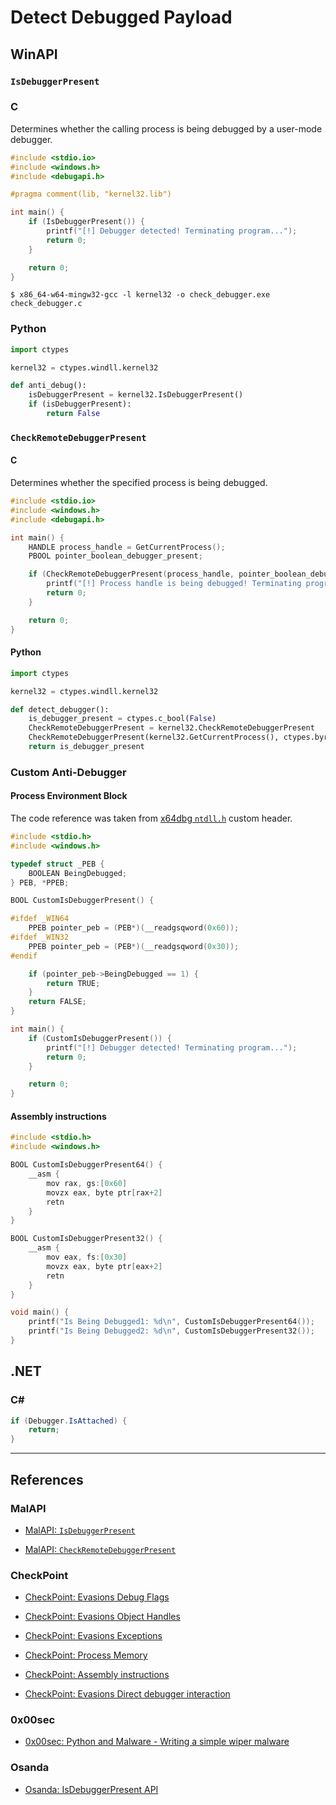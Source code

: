 # Detect Debugged Payload

## WinAPI

### `IsDebuggerPresent`

### C

Determines whether the calling process is being debugged by a user-mode debugger.

```c
#include <stdio.io>
#include <windows.h>
#include <debugapi.h>

#pragma comment(lib, "kernel32.lib")

int main() {
	if (IsDebuggerPresent()) {
		printf("[!] Debugger detected! Terminating program...");
		return 0;
	}

	return 0;
}
```

```
$ x86_64-w64-mingw32-gcc -l kernel32 -o check_debugger.exe check_debugger.c
```

### Python

```python
import ctypes

kernel32 = ctypes.windll.kernel32

def anti_debug():
	isDebuggerPresent = kernel32.IsDebuggerPresent()
	if (isDebuggerPresent):
		return False
```

### `CheckRemoteDebuggerPresent`

#### C

Determines whether the specified process is being debugged.

```c
#include <stdio.io>
#include <windows.h>
#include <debugapi.h>

int main() {
	HANDLE process_handle = GetCurrentProcess();
	PBOOL pointer_boolean_debugger_present;

	if (CheckRemoteDebuggerPresent(process_handle, pointer_boolean_debugger_present)) {
		printf("[!] Process handle is being debugged! Terminating program...");
		return 0;
	}

	return 0;
}
```

#### Python

```python
import ctypes

kernel32 = ctypes.windll.kernel32

def detect_debugger():
    is_debugger_present = ctypes.c_bool(False)
    CheckRemoteDebuggerPresent = kernel32.CheckRemoteDebuggerPresent
    CheckRemoteDebuggerPresent(kernel32.GetCurrentProcess(), ctypes.byref(is_debugger_present))
    return is_debugger_present
```

### Custom Anti-Debugger

#### Process Environment Block

The code reference was taken from [x64dbg `ntdll.h`](https://github.com/x64dbg/x64dbg/blob/development/src/dbg/ntdll/ntdll.h) custom header.

```c
#include <stdio.h>
#include <windows.h>

typedef struct _PEB {
    BOOLEAN BeingDebugged;
} PEB, *PPEB;

BOOL CustomIsDebuggerPresent() {

#ifdef _WIN64
	PPEB pointer_peb = (PEB*)(__readgsqword(0x60));
#ifdef _WIN32
	PPEB pointer_peb = (PEB*)(__readgsqword(0x30));
#endif

	if (pointer_peb->BeingDebugged == 1) {
		return TRUE;
	}
	return FALSE;
}

int main() {
	if (CustomIsDebuggerPresent()) {
		printf("[!] Debugger detected! Terminating program...");
		return 0;
	}

	return 0;
}
```

#### Assembly instructions

```c
#include <stdio.h>
#include <windows.h>

BOOL CustomIsDebuggerPresent64() {
    __asm {
        mov rax, gs:[0x60]
        movzx eax, byte ptr[rax+2]
        retn
    }
}

BOOL CustomIsDebuggerPresent32() {
    __asm {
        mov eax, fs:[0x30]
        movzx eax, byte ptr[eax+2]
        retn
    }
}

void main() {
    printf("Is Being Debugged1: %d\n", CustomIsDebuggerPresent64());
    printf("Is Being Debugged2: %d\n", CustomIsDebuggerPresent32());
}
```

## .NET

### C\#

```cs
if (Debugger.IsAttached) {
    return;
}
```

---
## References

### MalAPI

- [MalAPI: `IsDebuggerPresent`](https://malapi.io/winapi/IsDebuggerPresent)

- [MalAPI: `CheckRemoteDebuggerPresent`](https://malapi.io/winapi/CheckRemoteDebuggerPresent)

### CheckPoint

- [CheckPoint: Evasions Debug Flags](https://evasions.checkpoint.com/src/Anti-Debug/techniques/debug-flags.html)

- [CheckPoint: Evasions Object Handles](https://evasions.checkpoint.com/src/Anti-Debug/techniques/object-handles.html)

- [CheckPoint: Evasions Exceptions](https://evasions.checkpoint.com/src/Anti-Debug/techniques/exceptions.html)

- [CheckPoint: Process Memory](https://evasions.checkpoint.com/src/Anti-Debug/techniques/process-memory.html)

- [CheckPoint: Assembly instructions](https://evasions.checkpoint.com/src/Anti-Debug/techniques/assembly.html)

- [CheckPoint: Evasions Direct debugger interaction](https://evasions.checkpoint.com/src/Anti-Debug/techniques/interactive.html)

### 0x00sec

- [0x00sec: Python and Malware - Writing a simple wiper malware](https://0x00sec.org/t/python-and-malware-writing-a-simple-wiper-malware/31652)

### Osanda

- [Osanda: IsDebuggerPresent API](https://osandamalith.com/2016/03/08/isdebuggerpresent-api/)